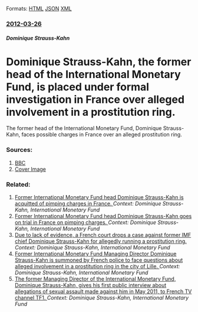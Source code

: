 
Formats: [HTML](/news/2012/03/26/dominique-strauss-kahn-the-former-head-of-the-international-monetary-fund-is-placed-under-formal-investigation-in-france-over-alleged-invo.html)  [JSON](/news/2012/03/26/dominique-strauss-kahn-the-former-head-of-the-international-monetary-fund-is-placed-under-formal-investigation-in-france-over-alleged-invo.json)  [XML](/news/2012/03/26/dominique-strauss-kahn-the-former-head-of-the-international-monetary-fund-is-placed-under-formal-investigation-in-france-over-alleged-invo.xml)  

### [2012-03-26](/news/2012/03/26/index.md)

##### Dominique Strauss-Kahn
# Dominique Strauss-Kahn, the former head of the International Monetary Fund, is placed under formal investigation in France over alleged involvement in a prostitution ring. 

The former head of the International Monetary Fund, Dominique Strauss-Kahn, faces possible charges in France over an alleged prostitution ring.


### Sources:

1. [BBC](http://www.bbc.co.uk/news/world-europe-17518628)
1. [Cover Image](https://ichef.bbci.co.uk/news/1024/media/images/59315000/jpg/_59315749_014366452-1.jpg)

### Related:

1. [Former International Monetary Fund head Dominique Strauss-Kahn is acquitted of pimping charges in France. ](/news/2015/06/12/former-international-monetary-fund-head-dominique-strauss-kahn-is-acquitted-of-pimping-charges-in-france.md) _Context: Dominique Strauss-Kahn, International Monetary Fund_
2. [Former International Monetary Fund head Dominique Strauss-Kahn goes on trial in France on pimping charges. ](/news/2015/02/2/former-international-monetary-fund-head-dominique-strauss-kahn-goes-on-trial-in-france-on-pimping-charges.md) _Context: Dominique Strauss-Kahn, International Monetary Fund_
3. [Due to lack of evidence, a French court drops a case against former IMF chief Dominique Strauss-Kahn for allegedly running a prostitution ring. ](/news/2013/06/11/due-to-lack-of-evidence-a-french-court-drops-a-case-against-former-imf-chief-dominique-strauss-kahn-for-allegedly-running-a-prostitution-ri.md) _Context: Dominique Strauss-Kahn, International Monetary Fund_
4. [Former International Monetary Fund Managing Director Dominique Strauss-Kahn is summoned by French police to face questions about alleged involvement in a prostitution ring in the city of Lille. ](/news/2012/02/18/former-international-monetary-fund-managing-director-dominique-strauss-kahn-is-summoned-by-french-police-to-face-questions-about-alleged-inv.md) _Context: Dominique Strauss-Kahn, International Monetary Fund_
5. [The former Managing Director of the International Monetary Fund, Dominique Strauss-Kahn, gives his first public interview about allegations of sexual assault made against him in May 2011, to French TV channel TF1. ](/news/2011/09/19/the-former-managing-director-of-the-international-monetary-fund-dominique-strauss-kahn-gives-his-first-public-interview-about-allegations.md) _Context: Dominique Strauss-Kahn, International Monetary Fund_

